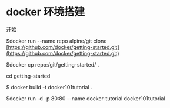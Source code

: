 # docker 环境搭建

开始

$docker run --name repo alpine/git clone [https://github.com/docker/getting-started.git](https://github.com/docker/getting-started.git)

$docker cp repo:/git/getting-started/ .

cd getting-started

$ docker build -t docker101tutorial .

 $docker run -d -p 80:80 --name docker-tutorial docker101tutorial



